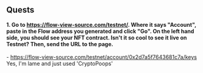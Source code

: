 ## Quests

**1. Go to https://flow-view-source.com/testnet/. Where it says "Account", paste in the Flow address you generated and click "Go". On the left hand side, you should see your NFT contract. Isn't it so cool to see it live on Testnet? Then, send the URL to the page.**
<br>
<br> - https://flow-view-source.com/testnet/account/0x2d7a5f7643681c7a/keys
<br>
Yes, I'm lame and just used 'CryptoPoops'
